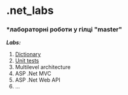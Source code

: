 # .net_labs

### *лабораторні роботи у гілці "master"
***Labs:***  
1. [Dictionary](https://github.com/Yuras-KARAS-2019/.net_labs/tree/master/Labs/Dictionary)
2. [Unit tests](https://github.com/Yuras-KARAS-2019/.net_labs/tree/master/Labs/myDictionaryTests)
3. Multilevel architecture
4. ASP .Net MVC
5. ASP .Net Web API
6. ...
